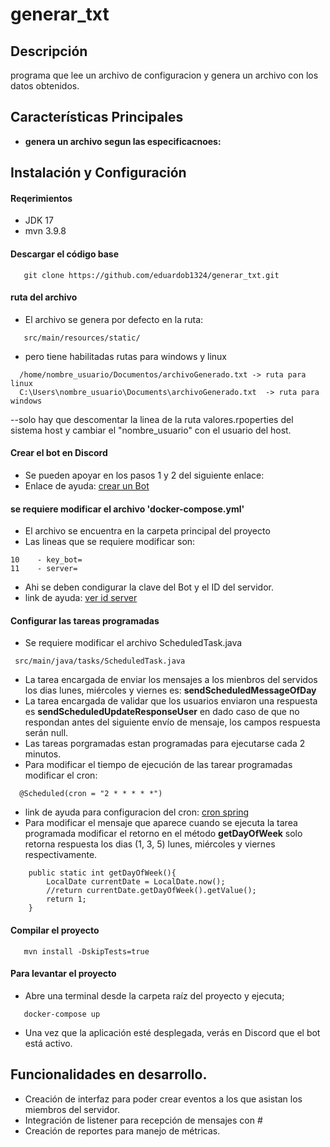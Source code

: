 # generar_txt

## Descripción
programa que lee un archivo de configuracion y genera un archivo con los datos obtenidos.

## Características Principales
- **genera un archivo segun las especificacnoes:**  


## Instalación y Configuración
#### Reqerimientos
- JDK 17
- mvn 3.9.8


#### Descargar el código base

``` shell
   git clone https://github.com/eduardob1324/generar_txt.git
```

#### ruta del archivo 
- El archivo se genera por defecto en la ruta:
``` shell
   src/main/resources/static/
```
- pero tiene habilitadas rutas para windows y linux
```shell
  /home/nombre_usuario/Documentos/archivoGenerado.txt -> ruta para linux
  C:\Users\nombre_usuario\Documents\archivoGenerado.txt  -> ruta para windows
```
--solo hay que descomentar la linea de la ruta valores.rpoperties del sistema host y cambiar el "nombre_usuario" con el usuario del host.




#### Crear el bot en Discord
- Se pueden apoyar en los pasos 1 y 2 del siguiente enlace:
- Enlace de ayuda:  [crear un Bot](https://www.hostinger.mx/tutoriales/como-alojar-un-bot-de-discord)

#### se requiere modificar el archivo 'docker-compose.yml'
- El archivo se encuentra en la carpeta principal del proyecto
- Las lineas que se requiere modificar son:
 ```
 10    - key_bot=
 11    - server=
 ```
- Ahi se deben condigurar la clave del Bot y el ID del servidor.
- link de ayuda: [ver id server](https://support.discord.com/hc/es/articles/206346498--D%C3%B3nde-puedo-encontrar-mi-ID-de-usuario-servidor-mensaje)

#### Configurar las tareas programadas 
- Se requiere modificar el archivo ScheduledTask.java
```
 src/main/java/tasks/ScheduledTask.java
```
- La tarea encargada de enviar los mensajes a los mienbros del servidos los dias lunes, miércoles y viernes es: **sendScheduledMessageOfDay**
- La tarea encargada de validar que los usuarios enviaron una respuesta es **sendScheduledUpdateResponseUser** en dado caso de que no respondan antes del siguiente envío de mensaje, los campos respuesta serán null.
- Las tareas porgramadas estan programadas para ejecutarse cada 2 minutos.
- Para modificar el tiempo de ejecución de las tarear programadas modificar el cron:
```
  @Scheduled(cron = "2 * * * * *")
```
- link de ayuda para configuracion del cron: [cron spring](https://spring.io/blog/2020/11/10/new-in-spring-5-3-improved-cron-expressions)
- Para modificar el mensaje que aparece cuando se ejecuta la tarea programada modificar el retorno en el método **getDayOfWeek** solo retorna respuesta los dias (1, 3, 5) lunes, miércoles y viernes respectivamente.
```
    public static int getDayOfWeek(){
        LocalDate currentDate = LocalDate.now();
        //return currentDate.getDayOfWeek().getValue();
        return 1;
    }
```

#### Compilar el proyecto

``` shell
   mvn install -DskipTests=true 
```

#### Para levantar el proyecto
- Abre una terminal desde la carpeta raíz del proyecto y ejecuta;
``` shell
   docker-compose up
```
- Una vez que la aplicación esté desplegada, verás en Discord que el bot está activo.

## Funcionalidades en desarrollo.
- Creación de interfaz para poder crear eventos a los que asistan los miembros del servidor.
- Integración de listener para recepción de mensajes con #
- Creación de reportes para manejo de métricas.
